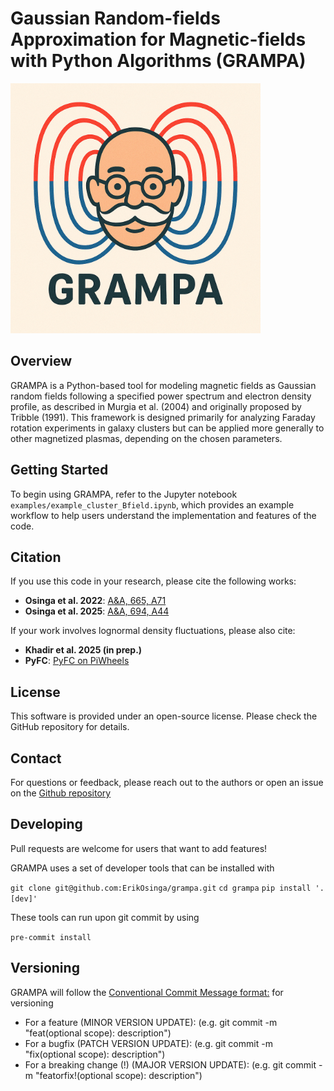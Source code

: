 # Gaussian Random-fields Approximation for Magnetic-fields with Python Algorithms (GRAMPA)

<img src="_static/grampa_logo.jpg" alt="GRAMPA logo - Credit: OpenAI" style="width:400px;"/>


## Overview
GRAMPA is a Python-based tool for modeling magnetic fields as Gaussian random fields following a specified power spectrum and electron density profile, as described in Murgia et al. (2004) and originally proposed by Tribble (1991). This framework is designed primarily for analyzing Faraday rotation experiments in galaxy clusters but can be applied more generally to other magnetized plasmas, depending on the chosen parameters.

## Getting Started
To begin using GRAMPA, refer to the Jupyter notebook `examples/example_cluster_Bfield.ipynb`, which provides an example workflow to help users understand the implementation and features of the code.

## Citation
If you use this code in your research, please cite the following works:
- **Osinga et al. 2022**: [A&A, 665, A71](https://ui.adsabs.harvard.edu/abs/2022A%26A...665A..71O/abstract)
- **Osinga et al. 2025**: [A&A, 694, A44](https://ui.adsabs.harvard.edu/abs/2025A%26A...694A..44O/abstract)

If your work involves lognormal density fluctuations, please also cite:
- **Khadir et al. 2025 (in prep.)**
- **PyFC**: [PyFC on PiWheels](https://www.piwheels.org/project/pyfc/)

## License
This software is provided under an open-source license. Please check the GitHub repository for details.

## Contact
For questions or feedback, please reach out to the authors or open an issue on the [Github repository](https://github.com/ErikOsinga/magneticfields/)


## Developing

Pull requests are welcome for users that want to add features!

GRAMPA uses a set of developer tools that can be installed with

`git clone git@github.com:ErikOsinga/grampa.git`
`cd grampa`
`pip install '.[dev]'`

These tools can run upon git commit by using

`pre-commit install`

## Versioning

GRAMPA will follow the [Conventional Commit Message format:](https://www.conventionalcommits.org/en/v1.0.0/) for versioning

- For a feature (MINOR VERSION UPDATE): (e.g. git commit -m "feat(optional scope): description")
- For a bugfix (PATCH VERSION UPDATE): (e.g. git commit -m "fix(optional scope): description")
- For a breaking change (!) (MAJOR VERSION UPDATE): (e.g. git commit -m "featorfix!(optional scope): description")
